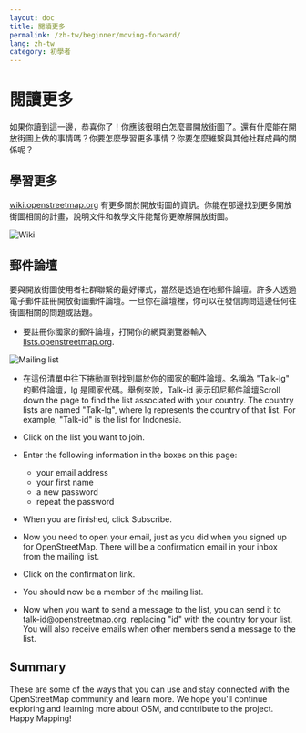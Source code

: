 ```yaml
---
layout: doc
title: 閱讀更多
permalink: /zh-tw/beginner/moving-forward/
lang: zh-tw
category: 初學者
---
```


閱讀更多
===============

如果你讀到這一邊，恭喜你了！你應該很明白怎麼畫開放街圖了。還有什麼能在開放街圖上做的事情嗎？你要怎麼學習更多事情？你要怎麼維繫與其他社群成員的關係呢？

學習更多
----------

[wiki.openstreetmap.org](http://wiki.openstreetmap.org/) 有更多關於開放街圖的資訊。你能在那邊找到更多開放街圖相關的計畫，說明文件和教學文件能幫你更瞭解開放街圖。

![Wiki][]

<!-- 一旦準備好，將補充更多有關網站的資訊 -->

郵件論壇
------------

要與開放街圖使用者社群聯繫的最好擇式，當然是透過在地郵件論壇。許多人透過電子郵件註冊開放街圖郵件論壇。一旦你在論壇裡，你可以在發信詢問這邊任何往街圖相關的問題或話題。

-   要註冊你國家的郵件論壇，打開你的網頁瀏覽器輸入
    [lists.openstreetmap.org](http://lists.openstreetmap.org/).

![Mailing list][]

-   在這份清單中往下捲動直到找到屬於你的國家的郵件論壇。名稱為 "Talk-lg" 的郵件論壇，lg 是國家代碼。舉例來說，Talk-id 表示印尼郵件論壇Scroll down the page to find the list associated with your country.
    The country lists are named "Talk-lg", where lg represents the
    country of that list. For example, "Talk-id" is the list for
    Indonesia.
-   Click on the list you want to join.
-   Enter the following information in the boxes on this page:

    -   your email address
    -   your first name
    -   a new password
    -   repeat the password

-   When you are finished, click Subscribe.
-   Now you need to open your email, just as you did when you signed up
    for OpenStreetMap. There will be a confirmation email
    in your inbox from the mailing list.
-   Click on the confirmation link.
-   You should now be a member of the mailing list.
-   Now when you want to send a message to the list, you can send it to
    [talk-id@openstreetmap.org](mailto:talk-id@openstreetmap.org),
    replacing "id" with the country for your list. You will also receive
    emails when other members send a message to the list.

<!-- maybe expand and put this back later
MapOSMatic
----------

One such project is called MapOSMatic, which you can access through your
internet browser at [maposmatic.org](http://www.maposmatic.org/). This
is a simple tool for printing a map of any area you choose. It will
automatically create the map, along with a grid over the map, and an
index of locations that are included in the area.

![MapOSMatic][]
-->


Summary
-------

These are some of the ways that you can use and stay connected with the
OpenStreetMap community and learn more. We hope you'll continue
exploring and learning more about OSM, and contribute to the project.
Happy Mapping!


[MapOSMatic]: /images/en/beginner/08_moving-forward/en_beg_08_moving-forward_image00_maposmatic-homepage.png
[Wiki]: /images/en/beginner/08_moving-forward/en_beg_08_moving-forward_image01_osm-wiki.png
[Mailing list]: /images/en/beginner/08_moving-forward/en_beg_08_moving-forward_image02_osm-mailing-lists.png
